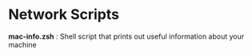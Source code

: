 # Network Scripts

**mac-info.zsh** : Shell script that prints out useful information about your machine

